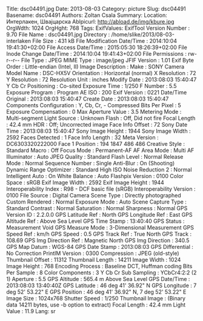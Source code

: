 Title: dsc04491.jpg
Date: 2013-08-03
Category: picture
Slug: dsc04491
Basename: dsc04491
Authors: Zoltan Csala
Summary:
Location: Интерлакен, Швајцарска
Ablpicurl: http://abload.de/img/kbure.jpg
OrgWdth: 1024
OrgHght: 768
Tags:
ExifValues: ExifTool Version Number : 9.70
            File Name : dsc04491.jpg
            Directory : /home/slike/2013/08-03-interlaken
            File Size : 431 kB
            File Modification Date/Time : 2014:10:04 19:41:30+02:00
            File Access Date/Time : 2015:05:30 18:26:39+02:00
            File Inode Change Date/Time : 2014:10:04 19:41:43+02:00
            File Permissions : rw-r--r--
            File Type : JPEG
            MIME Type : image/jpeg
            JFIF Version : 1.01
            Exif Byte Order : Little-endian (Intel, II)
            Image Description :
            Make : SONY
            Camera Model Name : DSC-HX5V
            Orientation : Horizontal (normal)
            X Resolution : 72
            Y Resolution : 72
            Resolution Unit : inches
            Modify Date : 2013:08:03 15:40:47
            Y Cb Cr Positioning : Co-sited
            Exposure Time : 1/250
            F Number : 5.5
            Exposure Program : Program AE
            ISO : 200
            Exif Version : 0221
            Date/Time Original : 2013:08:03 15:40:47
            Create Date : 2013:08:03 15:40:47
            Components Configuration : Y, Cb, Cr, -
            Compressed Bits Per Pixel : 5
            Exposure Compensation : 0
            Max Aperture Value : 3.5
            Metering Mode : Multi-segment
            Light Source : Unknown
            Flash : Off, Did not fire
            Focal Length : 42.4 mm
            HDR : Off; Uncorrected image
            Face Info Offset : 72
            Sony Date Time : 2013:08:03 15:40:47
            Sony Image Height : 1944
            Sony Image Width : 2592
            Faces Detected : 1
            Face Info Length : 32
            Meta Version : DC6303320222000
            Face 1 Position : 194 1847 486 486
            Creative Style : Standard
            Macro : Off
            Focus Mode : Permanent-AF
            AF Area Mode : Multi
            AF Illuminator : Auto
            JPEG Quality : Standard
            Flash Level : Normal
            Release Mode : Normal
            Sequence Number : Single
            Anti-Blur : On (Shooting)
            Dynamic Range Optimizer : Standard
            High ISO Noise Reduction 2 : Normal
            Intelligent Auto : On
            White Balance : Auto
            Flashpix Version : 0100
            Color Space : sRGB
            Exif Image Width : 2592
            Exif Image Height : 1944
            Interoperability Index : R98 - DCF basic file (sRGB)
            Interoperability Version : 0100
            File Source : Digital Camera
            Scene Type : Directly photographed
            Custom Rendered : Normal
            Exposure Mode : Auto
            Scene Capture Type : Standard
            Contrast : Normal
            Saturation : Normal
            Sharpness : Normal
            GPS Version ID : 2.2.0.0
            GPS Latitude Ref : North
            GPS Longitude Ref : East
            GPS Altitude Ref : Above Sea Level
            GPS Time Stamp : 13:40:40
            GPS Status : Measurement Void
            GPS Measure Mode : 3-Dimensional Measurement
            GPS Speed Ref : km/h
            GPS Speed : 0.5
            GPS Track Ref : True North
            GPS Track : 108.69
            GPS Img Direction Ref : Magnetic North
            GPS Img Direction : 340.5
            GPS Map Datum : WGS-84
            GPS Date Stamp : 2013:08:03
            GPS Differential : No Correction
            PrintIM Version : 0300
            Compression : JPEG (old-style)
            Thumbnail Offset : 11312
            Thumbnail Length : 14211
            Image Width : 1024
            Image Height : 768
            Encoding Process : Baseline DCT, Huffman coding
            Bits Per Sample : 8
            Color Components : 3
            Y Cb Cr Sub Sampling : YCbCr4:2:2 (2 1)
            Aperture : 5.5
            GPS Altitude : 565.4 m Above Sea Level
            GPS Date/Time : 2013:08:03 13:40:40Z
            GPS Latitude : 46 deg 41' 36.92" N
            GPS Longitude : 7 deg 52' 53.22" E
            GPS Position : 46 deg 41' 36.92" N, 7 deg 52' 53.22" E
            Image Size : 1024x768
            Shutter Speed : 1/250
            Thumbnail Image : (Binary data 14211 bytes, use -b option to extract)
            Focal Length : 42.4 mm
            Light Value : 11.9
Lang: sr

